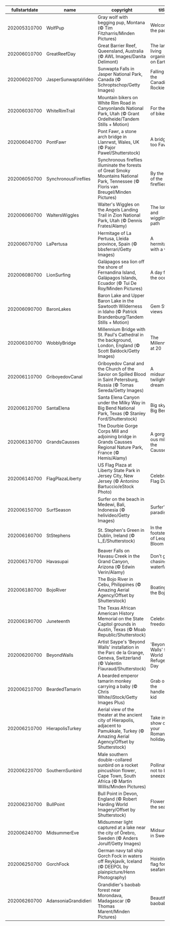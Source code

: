 |fullstartdate|name|copyright|title|image|
|--|--|--|--|--|
202005310700|WolfPup|Gray wolf with begging pup, Montana (© Tim Fitzharris/Minden Pictures)|Welcome to the pack|![](/en-US/2020/06/202005310700WolfPup.jpg)|
202006010700|GreatReefDay|Great Barrier Reef, Queensland, Australia (© AWL Images/Danita Delimont)|The largest living organism on Earth|![](/en-US/2020/06/202006010700GreatReefDay.jpg)|
202006020700|JasperSunwaptaVideo|Sunwapta Falls in Jasper National Park, Canada (© Schroptschop/Getty Images)|Falling for the Canadian Rockies|![](/en-US/2020/06/202006020700JasperSunwaptaVideo.jpg)|
202006030700|WhiteRimTrail|Mountain bikers on White Rim Road in Canyonlands National Park, Utah (© Grant Ordelheide/Tandem Stills + Motion)|For the love of bikes|![](/en-US/2020/06/202006030700WhiteRimTrail.jpg)|
202006040700|PontFawr|Pont Fawr, a stone arch bridge in Llanrwst, Wales, UK (© Pajor Pawel/Shutterstock)|A bridge too Fawr|![](/en-US/2020/06/202006040700PontFawr.jpg)|
202006050700|SynchronousFireflies|Synchronous fireflies illuminate the forests of Great Smoky Mountains National Park, Tennessee (© Floris van Breugel/Minden Pictures)|By the light of the fireflies|![](/en-US/2020/06/202006050700SynchronousFireflies.jpg)|
202006060700|WaltersWiggles|Walter's Wiggles on the Angels Landing Trail in Zion National Park, Utah (© Dennis Frates/Alamy)|The long and wiggling path|![](/en-US/2020/06/202006060700WaltersWiggles.jpg)|
202006070700|LaPertusa|Hermitage of La Pertusa, Lleida province, Spain (© bbsferrari/Getty Images)|A hermitage with a view|![](/en-US/2020/06/202006070700LaPertusa.jpg)|
202006080700|LionSurfing|Galápagos sea lion off the shore of Fernandina Island, Galápagos Islands, Ecuador (© Tui De Roy/Minden Pictures)|A day for the oceans|![](/en-US/2020/06/202006080700LionSurfing.jpg)|
202006090700|BaronLakes|Baron Lake and Upper Baron Lake in the Sawtooth Wilderness in Idaho (© Patrick Brandenburg/Tandem Stills + Motion)|Gem State views|![](/en-US/2020/06/202006090700BaronLakes.jpg)|
202006100700|WobblyBridge|Millennium Bridge with St. Paul's Cathedral in the background, London, England (© Scott Baldock/Getty Images)|The Millennium at 20|![](/en-US/2020/06/202006100700WobblyBridge.jpg)|
202006110700|GriboyedovCanal|Griboyedov Canal and the Church of the Savior on Spilled Blood in Saint Petersburg, Russia (© Tomas Sereda/Getty Images)|A midsummer twilight's dream|![](/en-US/2020/06/202006110700GriboyedovCanal.jpg)|
202006120700|SantaElena|Santa Elena Canyon under the Milky Way in Big Bend National Park, Texas (© Stanley Ford/Shutterstock)|Big sky at Big Bend|![](/en-US/2020/06/202006120700SantaElena.jpg)|
202006130700|GrandsCausses|The Dourbie Gorge Corps Mill and adjoining bridge in Grands Causses Regional Nature Park, France (© Hemis/Alamy)|A gorge-ous mill in the Causses|![](/en-US/2020/06/202006130700GrandsCausses.jpg)|
202006140700|FlagPlazaLiberty|US Flag Plaza at Liberty State Park in Jersey City, New Jersey (© Antonino Bartuccio/eStock Photo)|Celebrating Flag Day|![](/en-US/2020/06/202006140700FlagPlazaLiberty.jpg)|
202006150700|SurfSeason|Surfer on the beach in Medewi, Bali, Indonesia (© helivideo/Getty Images)|Surfer's paradise|![](/en-US/2020/06/202006150700SurfSeason.jpg)|
202006160700|StStephens|St. Stephen's Green in Dublin, Ireland (© L_E/Shutterstock)|In the footsteps of Leopold Bloom|![](/en-US/2020/06/202006160700StStephens.jpg)|
202006170700|Havasupai|Beaver Falls on Havasu Creek in the Grand Canyon, Arizona (© Edwin Verin/Alamy)|Don't go chasing waterfalls|![](/en-US/2020/06/202006170700Havasupai.jpg)|
202006180700|BojoRiver|The Bojo River in Cebu, Philippines (© Amazing Aerial Agency/Offset by Shutterstock)|Boating on the Bojo|![](/en-US/2020/06/202006180700BojoRiver.jpg)|
202006190700|Juneteenth|The Texas African American History Memorial on the State Capitol grounds in Austin, Texas (© Moab Republic/Shutterstock)|Celebrating freedom|![](/en-US/2020/06/202006190700Juneteenth.jpg)|
202006200700|BeyondWalls|Artist Saype's 'Beyond Walls' installation in the Parc de la Grange, Geneva, Switzerland (© Valentin Flauraud/Shutterstock)|'Beyond Walls' for World Refugee Day|![](/en-US/2020/06/202006200700BeyondWalls.jpg)|
202006210700|BeardedTamarin|A bearded emperor tamarin monkey carrying a baby (© Chris White/iStock/Getty Images Plus)|Grab onto the handlebars, kid|![](/en-US/2020/06/202006210700BeardedTamarin.jpg)|
202006210700|HierapolisTurkey|Aerial view of the theater at the ancient city of Hierapolis, adjacent to Pamukkale, Turkey (© Amazing Aerial Agency/Offset by Shutterstock)|Take in a show on your Roman holiday|![](/en-US/2020/06/202006210700HierapolisTurkey.jpg)|
202006220700|SouthernSunbird|Male southern double-collared sunbird on a rocket pincushion flower, Cape Town, South Africa (© Martin Willis/Minden Pictures)|Pollinators: not to be sneezed at|![](/en-US/2020/06/202006220700SouthernSunbird.jpg)|
202006230700|BullPoint|Bull Point in Devon, England (© Robert Harding World Imagery/Offset by Shutterstock)|Flowers by the sea|![](/en-US/2020/06/202006230700BullPoint.jpg)|
202006240700|MidsummerEve|Midsummer light captured at a lake near the city of Örebro, Sweden (© Anders Jorulf/Getty Images)|Midsummer in Sweden|![](/en-US/2020/06/202006240700MidsummerEve.jpg)|
202006250700|GorchFock|German navy tall ship Gorch Fock in waters off Reykjavík, Iceland (© DEEPOL by plainpicture/Henn Photography)|Hoisting a flag for seafarers|![](/en-US/2020/06/202006250700GorchFock.jpg)|
202006260700|AdansoniaGrandidieri|Grandidier's baobab forest near Morondava, Madagascar (© Thomas Marent/Minden Pictures)|Beautiful baobabs|![](/en-US/2020/06/202006260700AdansoniaGrandidieri.jpg)|
